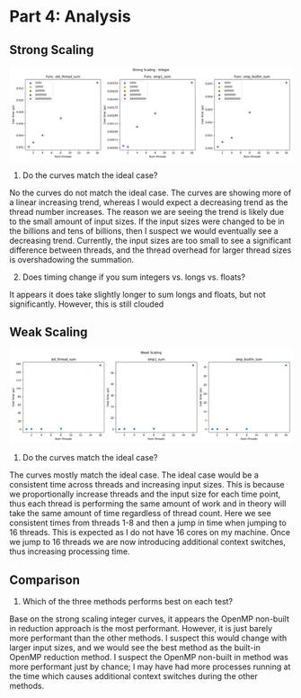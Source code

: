 # Part 4: Analysis

## Strong Scaling

![](strong_scaling_Integer.png)

1. Do the curves match the ideal case?

No the curves do not match the ideal case.
The curves are showing more of a linear increasing trend, whereas I would expect a decreasing trend as the thread number increases.
The reason we are seeing the trend is likely due to the small amount of input sizes. 
If the input sizes were changed to be in the billions and tens of billions, then I suspect we would eventually see a decreasing trend.
Currently, the input sizes are too small to see a significant difference between threads, and the thread overhead for larger thread sizes is overshadowing the summation.

2. Does timing change if you sum integers vs. longs vs. floats?

It appears it does take slightly longer to sum longs and floats, but not significantly.
However, this is still clouded 

## Weak Scaling

![](weak_scaling.png)

1. Do the curves match the ideal case?

The curves mostly match the ideal case. 
The ideal case would be a consistent time across threads and increasing input sizes.
This is because we proportionally increase threads and the input size for each time point, thus each thread is performing the same amount of work and in theory will take the same amount of time regardless of thread count.
Here we see consistent times from threads 1-8 and then a jump in time when jumping to 16 threads. 
This is expected as I do not have 16 cores on my machine.
Once we jump to 16 threads we are now introducing additional context switches, thus increasing processing time.

## Comparison

1. Which of the three methods performs best on each test?

Base on the strong scaling integer curves, it appears the OpenMP non-built in reduction approach is the most performant.
However, it is just barely more performant than the other methods.
I suspect this would change with larger input sizes, and we would see the best method as the built-in OpenMP reduction method.
I suspect the OpenMP non-built in method was more performant just by chance; I may have had more processes running at the time which causes additional context switches during the other methods.
